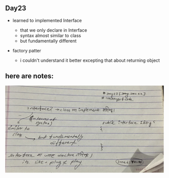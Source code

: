## Day23

- learned to implemented Interface
    - that we only declare in Interface
    - syntax almost similar to class
    - but fundamentally different

- factory patter
    - i couldn't understand it better excepting that about returning object

## here are notes:
![Images](https://github.com/realtirtha/100DaysOfCode-ProgressTracker/blob/main/images/23a.jpg)